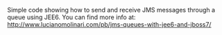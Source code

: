 Simple code showing how to send and receive JMS messages through a queue using JEE6.
You can find more info at: http://www.lucianomolinari.com/pb/jms-queues-with-jee6-and-jboss7/
